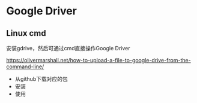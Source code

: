 # Google Driver

## Linux cmd

安装gdrive，然后可通过cmd直接操作Google Driver

https://olivermarshall.net/how-to-upload-a-file-to-google-drive-from-the-command-line/



+ 从github下载对应的包
+ 安装
+ 使用